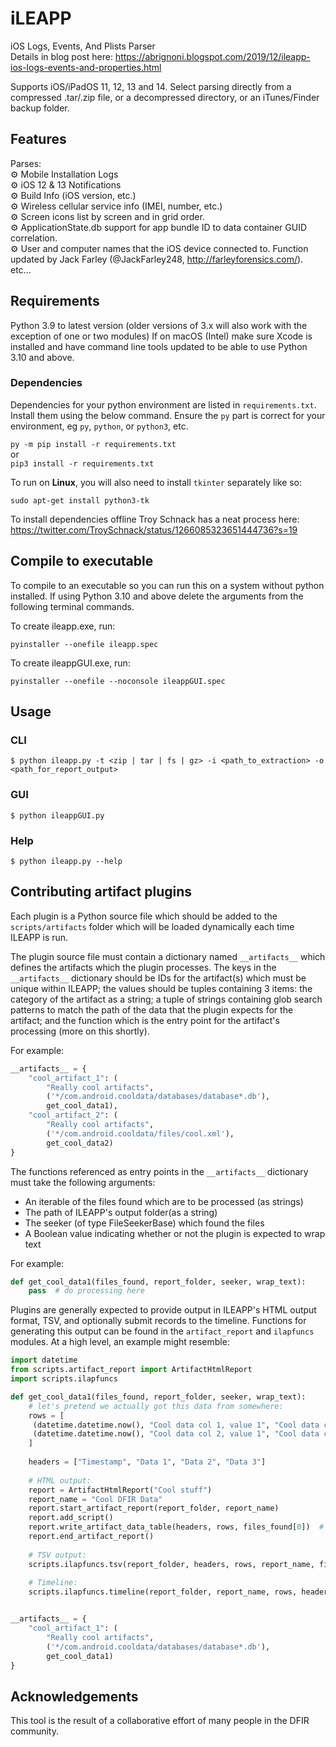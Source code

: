 # iLEAPP

iOS Logs, Events, And Plists Parser  
Details in blog post here: https://abrignoni.blogspot.com/2019/12/ileapp-ios-logs-events-and-properties.html

Supports iOS/iPadOS 11, 12, 13 and 14.
Select parsing directly from a compressed .tar/.zip file, or a decompressed directory, or an iTunes/Finder backup folder.

## Features

Parses:  
⚙️ Mobile Installation Logs  
⚙️ iOS 12 & 13 Notifications  
⚙️ Build Info (iOS version, etc.)  
⚙️ Wireless cellular service info (IMEI, number, etc.)  
⚙️ Screen icons list by screen and in grid order.  
⚙️ ApplicationState.db support for app bundle ID to data container GUID correlation.   
⚙️ User and computer names that the iOS device connected to. Function updated by Jack Farley (@JackFarley248, http://farleyforensics.com/).  
etc...

## Requirements

Python 3.9 to latest version (older versions of 3.x will also work with the exception of one or two modules)
If on macOS (Intel) make sure Xcode is installed and have command line tools updated to be able to use Python 3.10 and above.

### Dependencies

Dependencies for your python environment are listed in `requirements.txt`. Install them using the below command. Ensure 
the `py` part is correct for your environment, eg `py`, `python`, or `python3`, etc. 

`py -m pip install -r requirements.txt`  
or  
 `pip3 install -r requirements.txt`

To run on **Linux**, you will also need to install `tkinter` separately like so:

`sudo apt-get install python3-tk`

To install dependencies offline Troy Schnack has a neat process here:
https://twitter.com/TroySchnack/status/1266085323651444736?s=19

## Compile to executable

To compile to an executable so you can run this on a system without python installed.
If using Python 3.10 and above delete the arguments from the following terminal commands.

To create ileapp.exe, run:

```
pyinstaller --onefile ileapp.spec
```

To create ileappGUI.exe, run:

```
pyinstaller --onefile --noconsole ileappGUI.spec
```

## Usage

### CLI

```
$ python ileapp.py -t <zip | tar | fs | gz> -i <path_to_extraction> -o <path_for_report_output>
```

### GUI

```
$ python ileappGUI.py 
```

### Help

```
$ python ileapp.py --help
```

## Contributing artifact plugins

Each plugin is a Python source file which should be added to the `scripts/artifacts` folder which will be loaded 
dynamically each time ILEAPP is run.

The plugin source file must contain a dictionary named `__artifacts__` which defines the artifacts which the plugin 
processes. The keys in the `__artifacts__` dictionary should be IDs for the artifact(s) which must be unique within
ILEAPP; the values should be tuples containing 3 items: the category of the artifact as a string; a tuple of strings
containing glob search patterns to match the path of the data that the plugin expects for the artifact; and the function 
which is the entry point for the artifact's processing (more on this shortly).

For example:

```python
__artifacts__ = {
    "cool_artifact_1": (
        "Really cool artifacts",
        ('*/com.android.cooldata/databases/database*.db'),
        get_cool_data1),
    "cool_artifact_2": (
        "Really cool artifacts",
        ('*/com.android.cooldata/files/cool.xml'),
        get_cool_data2)
}
```

The functions referenced as entry points in the `__artifacts__` dictionary must take the following arguments:

* An iterable of the files found which are to be processed (as strings)
* The path of ILEAPP's output folder(as a string)
* The seeker (of type FileSeekerBase) which found the files
* A Boolean value indicating whether or not the plugin is expected to wrap text

For example:

```python
def get_cool_data1(files_found, report_folder, seeker, wrap_text):
    pass  # do processing here
```

Plugins are generally expected to provide output in ILEAPP's HTML output format, TSV, and optionally submit records to 
the timeline. Functions for generating this output can be found in the `artifact_report` and `ilapfuncs` modules. 
At a high level, an example might resemble:

```python
import datetime
from scripts.artifact_report import ArtifactHtmlReport
import scripts.ilapfuncs

def get_cool_data1(files_found, report_folder, seeker, wrap_text):
    # let's pretend we actually got this data from somewhere:
    rows = [
     (datetime.datetime.now(), "Cool data col 1, value 1", "Cool data col 1, value 2", "Cool data col 1, value 3"),
     (datetime.datetime.now(), "Cool data col 2, value 1", "Cool data col 2, value 2", "Cool data col 2, value 3"),
    ]
    
    headers = ["Timestamp", "Data 1", "Data 2", "Data 3"]
    
    # HTML output:
    report = ArtifactHtmlReport("Cool stuff")
    report_name = "Cool DFIR Data"
    report.start_artifact_report(report_folder, report_name)
    report.add_script()
    report.write_artifact_data_table(headers, rows, files_found[0])  # assuming only the first file was processed
    report.end_artifact_report()
    
    # TSV output:
    scripts.ilapfuncs.tsv(report_folder, headers, rows, report_name, files_found[0])  # assuming first file only
    
    # Timeline:
    scripts.ilapfuncs.timeline(report_folder, report_name, rows, headers)


__artifacts__ = {
    "cool_artifact_1": (
        "Really cool artifacts",
        ('*/com.android.cooldata/databases/database*.db'),
        get_cool_data1)
}
```

## Acknowledgements

This tool is the result of a collaborative effort of many people in the DFIR community.
